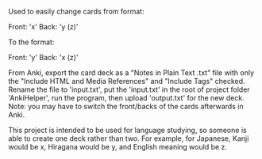 Used to easily change cards from format:

Front: 'x'
Back: 'y (z)'


To the format:

Front: 'y'
Back: 'x (z)'


From Anki, export the card deck as a "Notes in Plain Text .txt" file with only the "Include HTML and Media References" and "Include Tags" checked. Rename the file to 'input.txt', put the 'input.txt' in the root of project folder 'AnkiHelper', run the program, then upload 'output.txt' for the new deck. Note: you may have to switch the front/backs of the cards afterwards in Anki.


This project is intended to be used for language studying, so someone is able to create one deck rather than two. For example, for Japanese, Kanji would be x, Hiragana would be y, and English meaning would be z.
